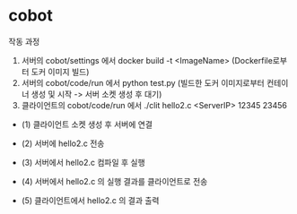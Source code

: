 # cobot

작동 과정
1. 서버의 cobot/settings 에서 docker build -t \<ImageName> (Dockerfile로부터 도커 이미지 빌드)
2. 서버의 cobot/code/run 에서 python test.py (빌드한 도커 이미지로부터 컨테이너 생성 및 시작 -> 서버 소켓 생성 후 대기)
3. 클라이언트의 cobot/code/run 에서 ./clit hello2.c \<ServerIP> 12345 23456

  - (1) 클라이언트 소켓 생성 후 서버에 연결

  - (2) 서버에 hello2.c 전송

  - (3) 서버에서 hello2.c 컴파일 후 실행

  - (4) 서버에서 hello2.c 의 실행 결과를 클라이언트로 전송

  - (5) 클라이언트에서 hello2.c 의 결과 출력
